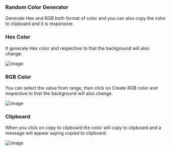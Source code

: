 ### Random Color Generator
Generate Hex and RGB both format of color and you can also copy the color to clipboard and it is responsive.

### Hex Color

It generate Hex color and respective to that the background will also change.

![image](https://github.com/GopalChandora/Tic-Tac-Toe-Game/assets/83115380/777514a0-4133-404f-b3d2-155cd54718ed)


### RGB Color

You can select the value from range, then click on Create RGB color and respective to that the background will also change.

![image](https://github.com/GopalChandora/Tic-Tac-Toe-Game/assets/83115380/dff7fab7-afda-4a79-9bcf-745f6a9c3eed)

### Clipboard

When you click on copy to clipboard the color will copy to clipboard and a message will appear saying copied to clipboard.

![image](https://github.com/GopalChandora/Tic-Tac-Toe-Game/assets/83115380/ca735807-cd33-477d-a64e-58de9d42088f)
